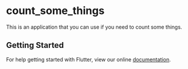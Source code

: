 # count_some_things

This is an application that you can use if you need to count some things.

## Getting Started

For help getting started with Flutter, view our online
[documentation](https://flutter.io/).
